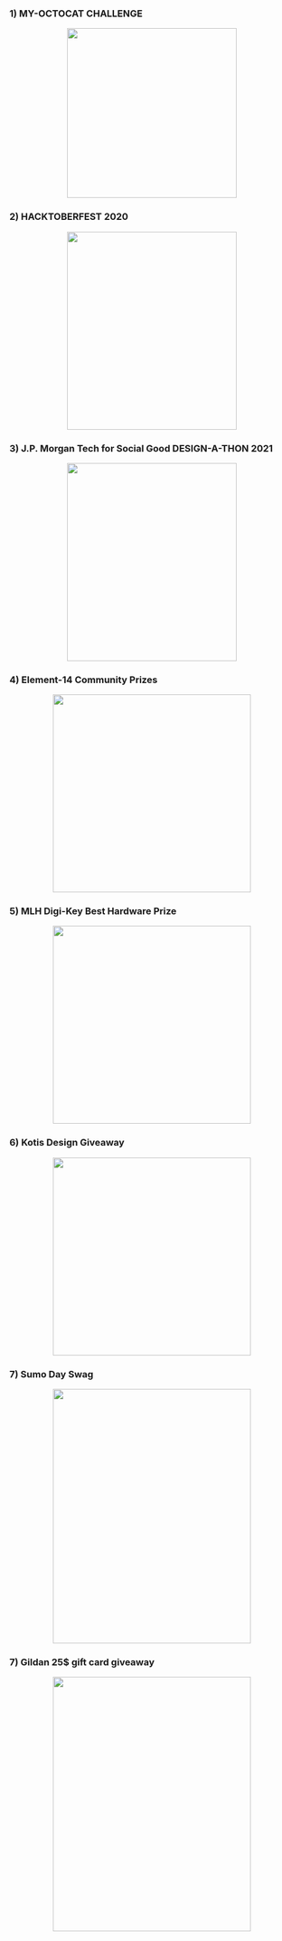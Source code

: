 ### 1) MY-OCTOCAT CHALLENGE
<div align="center">
  <img src="https://github.com/akshitagupta15june/My-Winning-Hackathons/blob/main/Images/octocat.jpg" height=300 width=300>
  </div>
  
### 2) HACKTOBERFEST 2020
<div align="center">
  <img src="https://github.com/akshitagupta15june/My-Winning-Hackathons/blob/main/Images/hacktoberfest.jpg" height=350 width=300>
  </div>
  
### 3) J.P. Morgan Tech for Social Good DESIGN-A-THON 2021
<div align="center">
  <img src="https://github.com/akshitagupta15june/My-Winning-Hackathons/blob/main/Images/jp-morgan.jpg" height=350 width=300>
  </div>
  
### 4) Element-14 Community Prizes
<div align="center">
  <img src="https://github.com/akshitagupta15june/My-Winning-Hackathons/blob/main/Images/element14.jpg" height=350 width=350>
  </div>
  
### 5) MLH Digi-Key Best Hardware Prize 
<div align="center">
  <img src="https://github.com/akshitagupta15june/My-Winning-Hackathons/blob/main/Images/digikey.jpeg" height=350 width=350>
  </div>
  
### 6) Kotis Design Giveaway 
<div align="center">
  <img src="https://github.com/akshitagupta15june/My-Winning-Hackathons/blob/main/Images/socks.jpeg" height=350 width=350>
  </div>

### 7) Sumo Day Swag 
<div align="center">
  <img src="https://github.com/akshitagupta15june/My-Winning-Hackathons/blob/main/Images/appsumo.jpeg" height=450 width=350>
  </div>

### 7) Gildan 25$ gift card giveaway
<div align="center">
  <img src=" https://github.com/akshitagupta15june/My-Winning-Hackathons/blob/main/Images/gildan.jpeg" height=450 width=350>
  </div>
  
  
  
  
 
  
  
  
  
  
  
  
  
  
  
  
  
  
  
  
  
  
  
